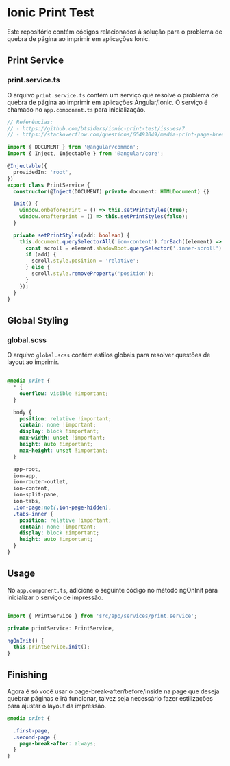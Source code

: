 # Ionic Print Test

Este repositório contém códigos relacionados à solução para o problema de quebra de página ao imprimir em aplicações Ionic.

## Print Service

### print.service.ts

O arquivo `print.service.ts` contém um serviço que resolve o problema de quebra de página ao imprimir em aplicações Angular/Ionic. O serviço é chamado no `app.component.ts` para inicialização.

```typescript
// Referências:
// - https://github.com/btsiders/ionic-print-test/issues/7
// - https://stackoverflow.com/questions/65493049/media-print-page-break-before-page-break-after-property-not-working-in-ioni

import { DOCUMENT } from '@angular/common';
import { Inject, Injectable } from '@angular/core';

@Injectable({
  providedIn: 'root',
})
export class PrintService {
  constructor(@Inject(DOCUMENT) private document: HTMLDocument) {}

  init() {
    window.onbeforeprint = () => this.setPrintStyles(true);
    window.onafterprint = () => this.setPrintStyles(false);
  }

  private setPrintStyles(add: boolean) {
    this.document.querySelectorAll('ion-content').forEach((element) => {
      const scroll = element.shadowRoot.querySelector('.inner-scroll') as HTMLElement;
      if (add) {
        scroll.style.position = 'relative';
      } else {
        scroll.style.removeProperty('position');
      }
    });
  }
}

```

## Global Styling

### global.scss

O arquivo `global.scss` contém estilos globais para resolver questões de layout ao imprimir.

```css

@media print {
  * {
    overflow: visible !important;
  }

  body {
    position: relative !important;
    contain: none !important;
    display: block !important;
    max-width: unset !important;
    height: auto !important;
    max-height: unset !important;
  }

  app-root,
  ion-app,
  ion-router-outlet,
  ion-content,
  ion-split-pane,
  ion-tabs,
  .ion-page:not(.ion-page-hidden),
  .tabs-inner {
    position: relative !important;
    contain: none !important;
    display: block !important;
    height: auto !important;
  }
}
```

## Usage

No `app.component.ts`, adicione o seguinte código no método ngOnInit para inicializar o serviço de impressão.

```typescript

import { PrintService } from 'src/app/services/print.service';

private printService: PrintService,

ngOnInit() {
  this.printService.init();
}
```

## Finishing

Agora é só você usar o page-break-after/before/inside na page que deseja quebrar páginas e irá funcionar, talvez seja necessário fazer estilizações para ajustar o layout da impressão.

```css
@media print {

  .first-page,
  .second-page {
    page-break-after: always;
  }
}

```
